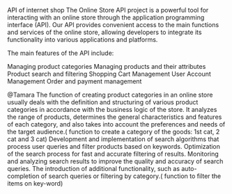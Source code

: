 API of internet shop
The Online Store API project is a powerful tool for interacting with an online store through the application programming interface (API). Our API provides convenient access to the main functions and services of the online store, allowing developers to integrate its functionality into various applications and platforms.

The main features of the API include:

Managing product categories
Managing products and their attributes
Product search and filtering
Shopping Cart Management
User Account Management
Order and payment management



@Tamara
The function of creating product categories in an online store usually deals with the definition and structuring of various product categories in accordance with the business logic of the store. It analyzes the range of products, determines the general characteristics and features of each category, and also takes into account the preferences and needs of the target audience.( function to create a category of the goods: 1st cat, 2 cat and 3 cat) 
Development and implementation of search algorithms that process user queries and filter products based on keywords.
Optimization of the search process for fast and accurate filtering of results.
Monitoring and analyzing search results to improve the quality and accuracy of search queries.
The introduction of additional functionality, such as auto-completion of search queries or filtering by category.( function to filter the items on key-word)
